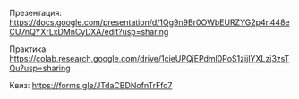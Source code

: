 Презентация: https://docs.google.com/presentation/d/1Qg9n9Br0OWbEURZYG2p4n448eCU7nQYXrLxDMnCyDXA/edit?usp=sharing 

Практика: https://colab.research.google.com/drive/1cieUPQjEPdml0PoS1zijIYXLzj3zsTQu?usp=sharing

Квиз: https://forms.gle/JTdaCBDNofnTrFfo7
